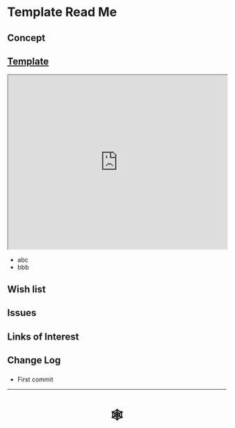 <span style=display:none; >[You are now in a GitHub source code view - click this link to view Read Me file as a web page](http://www.ladybug.tools/spider/index.html#solar-well/README.md "View file as a web page." ) </span>

# Template Read Me


## Concept


## [Template]( http://www.ladybug.tools/spider/solar-well/index-1.html )

<iframe class=iframeReadMe src=http://www.ladybug.tools/spider/solar-well/index-1.html width=100% height=400px >Iframes are not displayed on github.com</iframe>

* abc
* bbb


## Wish list


## Issues



## Links of Interest



## Change Log

###

* First commit


***

# <center title="hello!" ><a href=javascript:window.scrollTo(0,0); style=text-decoration:none; > &#x1f578; </a></center>



